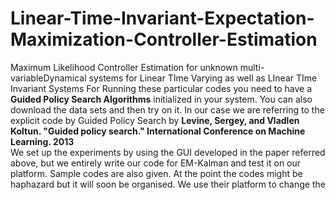 # Linear-Time-Invariant-Expectation-Maximization-Controller-Estimation
Maximum Likelihood Controller Estimation for unknown multi-variableDynamical systems for Linear TIme Varying as well as LInear TIme Invariant Systems
For Running these particular codes you need to have a **Guided Policy Search Algorithms** initialized in your system. You can also download the data sets and then try on it. In our case we are referring to the explicit code by Guided Policy Search by **Levine, Sergey, and Vladlen Koltun. "Guided policy search." International Conference on Machine Learning. 2013**  
We set up the experiments by using the GUI developed in the paper referred above, but we entirely write our code for EM-Kalman and test it on our platform. Sample codes are also given. At the point the codes might be haphazard but it will soon be organised. 
We use their platform to change the 
